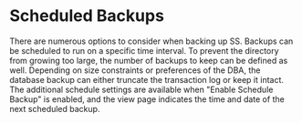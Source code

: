 [title]: # (Scheduled Backups)
[tags]: # (Scheduled Backups)
[priority]: # (1000)

# Scheduled Backups

There are numerous options to consider when backing up SS. Backups can be scheduled to run on a specific time interval. To prevent the directory from growing too large, the number of backups to keep can be defined as well. Depending on size constraints or preferences of the DBA, the database backup can either truncate the transaction log or keep it intact. The additional schedule settings are available when "Enable Schedule Backup" is enabled, and the view page indicates the time and date of the next scheduled backup.
